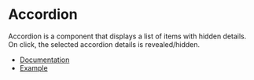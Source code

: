 # Accordion

Accordion is a component that displays a list of items with hidden details.
On click, the selected accordion details is revealed/hidden.

* [Documentation](documentation.md)
* [Example](example.md)
